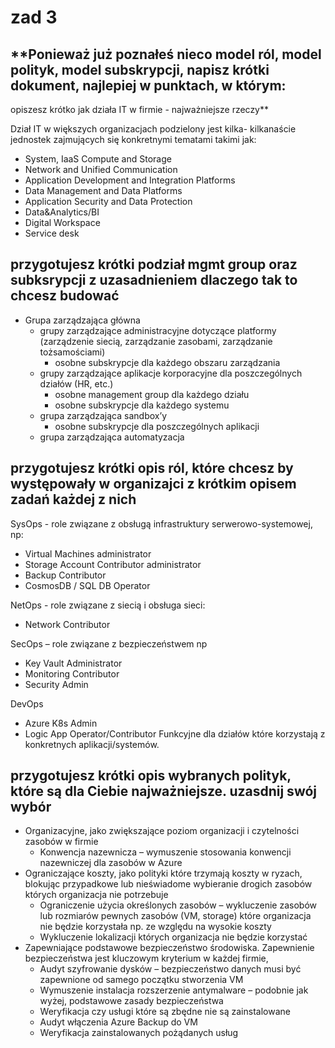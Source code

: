 # zad 3

## **Ponieważ już poznałeś nieco model ról, model polityk, model subskrypcji, napisz krótki dokument, najlepiej w punktach, w którym:
opiszesz krótko jak działa IT w firmie - najważniejsze rzeczy**

Dział IT w większych organizacjach podzielony jest kilka- kilkanaście jednostek zajmujących się konkretnymi tematami takimi jak: 
* System, IaaS Compute and Storage
* Network and Unified Communication
* Application Development and Integration Platforms
* Data Management and Data Platforms
* Application Security and Data Protection
* Data&Analytics/BI
* Digital Workspace
* Service desk


## **przygotujesz krótki podział mgmt group oraz subksrypcji z uzasadnieniem dlaczego tak to chcesz budować**

* Grupa zarządzająca główna
  * grupy zarządzające administracyjne dotyczące platformy (zarządzenie siecią, zarządzanie zasobami, zarządzanie tożsamościami)
    * osobne subskrypcje dla każdego obszaru zarządzania
  * grupy zarządzające aplikacje korporacyjne dla poszczególnych działów (HR, etc.) 
    * osobne management group dla każdego działu
    * osobne subskrypcje dla każdego systemu
  * grupa zarządzająca sandbox’y 
    * osobne subskrypcje dla poszczególnych aplikacji 
  * grupa zarządzająca automatyzacja


## **przygotujesz krótki opis ról, które chcesz by występowały w organizajci z krótkim opisem zadań każdej z nich**

SysOps - role związane z obsługą infrastruktury serwerowo-systemowej, np:
* Virtual Machines administrator 
* Storage Account Contributor administrator
* Backup Contributor
* CosmosDB  / SQL DB Operator

NetOps - role związane z siecią i obsługa sieci: 
* Network Contributor

SecOps – role związane z bezpieczeństwem np
* Key Vault Administrator
* Monitoring Contributor
* Security Admin

DevOps
* Azure K8s Admin
* Logic App Operator/Contributor
Funkcyjne dla działów które korzystają z konkretnych aplikacji/systemów.

## **przygotujesz krótki opis wybranych polityk, które są dla Ciebie najważniejsze. uzasdnij swój wybór**

* Organizacyjne, jako zwiększające poziom organizacji i czytelności zasobów w firmie
  * Konwencja nazewnicza – wymuszenie stosowania konwencji nazewniczej dla zasobów w Azure
* Ograniczające koszty, jako polityki które trzymają koszty w ryzach, blokując przypadkowe lub nieświadome wybieranie drogich zasobów których organizacja nie potrzebuje
  * Ograniczenie użycia określonych zasobów – wykluczenie zasobów lub rozmiarów pewnych zasobów (VM, storage) które organizacja nie będzie korzystała np. ze względu na wysokie koszty
  * Wykluczenie lokalizacji których organizacja nie będzie korzystać
* Zapewniające podstawowe bezpieczeństwo środowiska. Zapewnienie bezpieczeństwa jest kluczowym kryterium w każdej firmie, 
  * Audyt szyfrowanie dysków – bezpieczeństwo danych musi być zapewnione od samego początku stworzenia VM
  * Wymuszenie instalacja rozszerzenie antymalware – podobnie jak wyżej, podstawowe zasady bezpieczeństwa
  * Weryfikacja czy usługi które są zbędne nie są zainstalowane 
  * Audyt włączenia Azure Backup do VM 
  * Weryfikacja zainstalowanych pożądanych usług 
